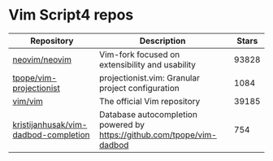 # Vim Script4 repos

| Repository                                                                                      | Description                                                              | Stars |
| ----------------------------------------------------------------------------------------------- | ------------------------------------------------------------------------ | ----- |
| [neovim/neovim](https://github.com/neovim/neovim)                                               | Vim-fork focused on extensibility and usability                          | 93828 |
| [tpope/vim-projectionist](https://github.com/tpope/vim-projectionist)                           | projectionist.vim: Granular project configuration                        | 1084  |
| [vim/vim](https://github.com/vim/vim)                                                           | The official Vim repository                                              | 39185 |
| [kristijanhusak/vim-dadbod-completion](https://github.com/kristijanhusak/vim-dadbod-completion) | Database autocompletion powered by <https://github.com/tpope/vim-dadbod> | 754   |
